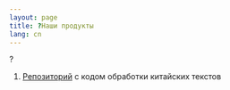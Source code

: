 ```yaml
---
layout: page
title: ?Наши продукты
lang: cn
---
```


?
1. [Репозиторий](https://github.com/ruzhcorp/ruzhcorp_chinese_annotation) с кодом обработки китайских текстов
